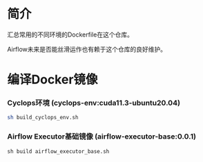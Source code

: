 # 简介

汇总常用的不同环境的Dockerfile在这个仓库。

Airflow未来是否能丝滑运作也有赖于这个仓库的良好维护。

# 编译Docker镜像

### Cyclops环境 (cyclops-env:cuda11.3-ubuntu20.04)

```bash
sh build_cyclops_env.sh
```

### Airflow Executor基础镜像 (airflow-executor-base:0.0.1)

```shell
sh build airflow_executor_base.sh
```